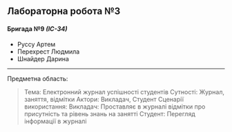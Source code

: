 ## Лабораторна робота №3
#### Бригада №9 *(ІС-34)*
- Руссу Артем
- Перехрест Людмила
- Шнайдер Дарина
---
Предметна область:
>Тема: Електронний журнал успішності студентів
Сутності: Журнал, заняття, відмітки
Актори: Викладач, Студент
Сценарії використання:
Викладач: Проставляє в журналі відмітки про присутність та рівень знань на занятті
Студент: Перегляд інформації в журналі